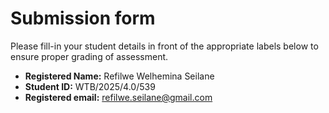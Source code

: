 # Submission form

Please fill-in your student details in front of the appropriate labels
below to ensure proper grading of assessment.

- **Registered Name:** Refilwe Welhemina Seilane
- **Student ID:** WTB/2025/4.0/539
- **Registered email:** refilwe.seilane@gmail.com
